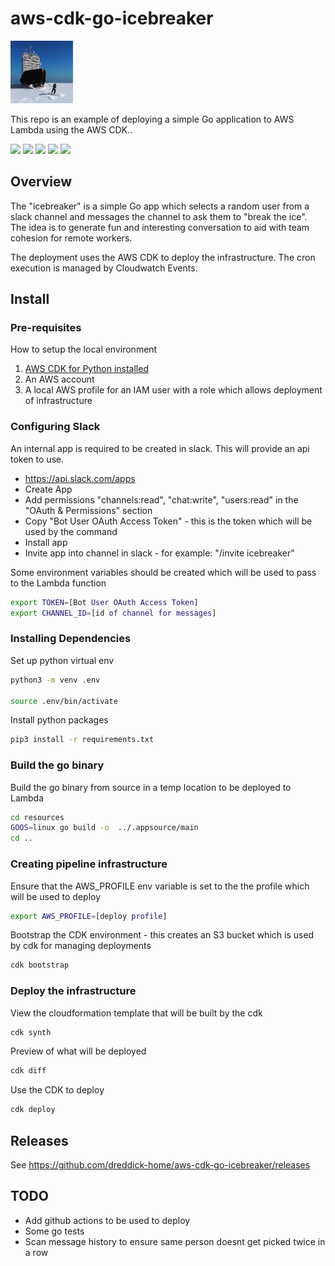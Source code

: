 # aws-cdk-go-icebreaker

<p align="left">
<img width="100" height="100" src="https://github.com/darren-reddick/aws-cdk-go-icebreaker/raw/main/images/icebreaker.jpg">
</p>

This repo is an example of deploying a simple Go application to AWS Lambda using the AWS CDK..

<p align="left">
<img src="https://img.shields.io/github/go-mod/go-version/darren-reddick/aws-cdk-go-icebreaker">
<img src="https://img.shields.io/github/v/release/darren-reddick/aws-cdk-go-icebreaker">
<img src="https://github.com/darren-reddick/aws-cdk-go-icebreaker/workflows/CICD/badge.svg">
<img src="https://img.shields.io/badge/License-Apache%202.0-blue.svg">
<img src="https://goreportcard.com/badge/github.com/darren-reddick/aws-cdk-go-icebreaker">
</p>


## Overview

The "icebreaker" is a simple Go app which selects a random user from a slack channel and messages the channel to ask them to "break the ice". The idea is to generate fun and interesting conversation to aid with team cohesion for remote workers.

The deployment uses the AWS CDK to deploy the infrastructure. The cron execution is managed by Cloudwatch Events.

## Install

### Pre-requisites

How to setup the local environment

1. [AWS CDK for Python installed](https://docs.aws.amazon.com/cdk/latest/guide/getting_started.html)
1. An AWS account
1. A local AWS profile for an IAM user with a role which allows deployment of infrastructure

### Configuring Slack

An internal app is required to be created in slack. This will provide an api token to use.
* https://api.slack.com/apps
* Create App
* Add permissions "channels:read", "chat:write", "users:read" in the "OAuth & Permissions" section
* Copy "Bot User OAuth Access Token" - this is the token which will be used by the command
* Install app
* Invite app into channel in slack - for example: "/invite icebreaker"

Some environment variables should be created which will be used to pass to the Lambda function
```bash
export TOKEN=[Bot User OAuth Access Token]
export CHANNEL_ID=[id of channel for messages]
```

### Installing Dependencies

Set up python virtual env
```bash
python3 -m venv .env

source .env/bin/activate
```

Install python packages
```bash
pip3 install -r requirements.txt
```

### Build the go binary

Build the go binary from source in a temp location to be deployed to Lambda
```bash
cd resources
GOOS=linux go build -o  ../.appsource/main 
cd ..
```

### Creating pipeline infrastructure

Ensure that the AWS_PROFILE env variable is set to the the profile which will be used to deploy
```bash
export AWS_PROFILE=[deploy profile]
```

Bootstrap the CDK environment - this creates an S3 bucket which is used by cdk for managing deployments
```bash
cdk bootstrap
```

### Deploy the infrastructure

View the cloudformation template that will be built by the cdk
```bash
cdk synth
```

Preview of what will be deployed
```bash
cdk diff
```


Use the CDK to deploy
```bash
cdk deploy
```


## Releases

See https://github.com/dreddick-home/aws-cdk-go-icebreaker/releases

## TODO

* Add github actions to be used to deploy
* Some go tests
* Scan message history to ensure same person doesnt get picked twice in a row
